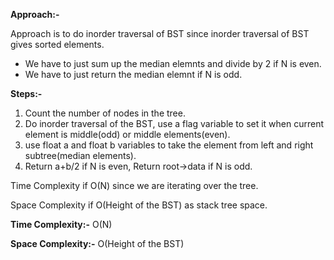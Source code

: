**Approach:-**

Approach is to do inorder traversal of BST since inorder traversal of BST gives sorted elements.

- We have to just sum up the median elemnts and divide by 2 if N is even.
- We have to just return the median elemnt if N is odd.

**Steps:-**
1. Count the number of nodes in the tree.
2. Do inorder traversal of the BST, use a flag variable to set it when current element is middle(odd) or middle elements(even).
3. use float a and float b variables to take the element from left and right subtree(median elements).
4. Return a+b/2 if N is even, Return root->data if N is odd.

Time Complexity if O(N) since we are iterating over the tree.

Space Complexity if O(Height of the BST) as stack tree space.

**Time Complexity:-** O(N)

**Space Complexity:-** O(Height of the BST)
